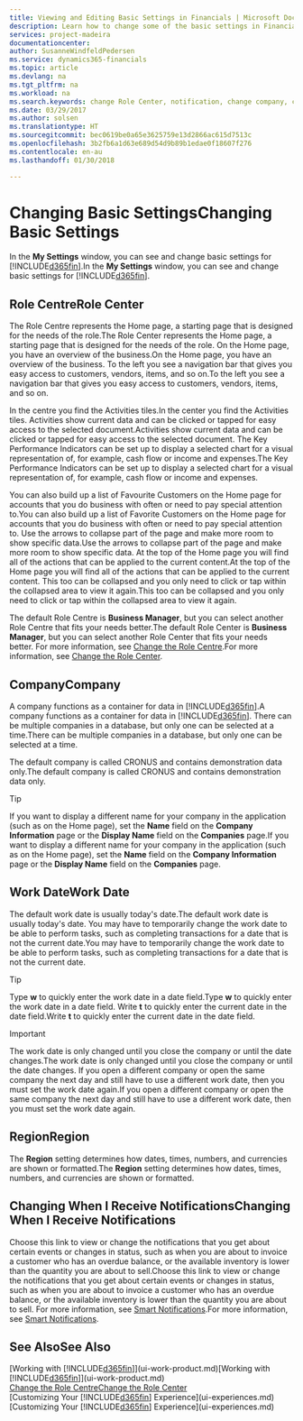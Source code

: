 ```yaml
---
title: Viewing and Editing Basic Settings in Financials | Microsoft Docs
description: Learn how to change some of the basic settings in Financials, for example, the Role Centre, company, or the work date.
services: project-madeira
documentationcenter: 
author: SusanneWindfeldPedersen
ms.service: dynamics365-financials
ms.topic: article
ms.devlang: na
ms.tgt_pltfrm: na
ms.workload: na
ms.search.keywords: change Role Center, notification, change company, change work date
ms.date: 03/29/2017
ms.author: solsen
ms.translationtype: HT
ms.sourcegitcommit: bec0619be0a65e3625759e13d2866ac615d7513c
ms.openlocfilehash: 3b2fb6a1d63e689d54d9b89b1edae0f18607f276
ms.contentlocale: en-au
ms.lasthandoff: 01/30/2018

---
```

# <a name="changing-basic-settings"></a><span data-ttu-id="c3ffa-103">Changing Basic Settings</span><span class="sxs-lookup"><span data-stu-id="c3ffa-103">Changing Basic Settings</span></span>
<span data-ttu-id="c3ffa-104">In the **My Settings** window, you can see and change basic settings for [!INCLUDE[d365fin](includes/d365fin_md.md)].</span><span class="sxs-lookup"><span data-stu-id="c3ffa-104">In the **My Settings** window, you can see and change basic settings for [!INCLUDE[d365fin](includes/d365fin_md.md)].</span></span>  

## <a name="role-center"></a><span data-ttu-id="c3ffa-105">Role Centre</span><span class="sxs-lookup"><span data-stu-id="c3ffa-105">Role Center</span></span>
<span data-ttu-id="c3ffa-106">The Role Centre represents the Home page, a starting page that is designed for the needs of the role.</span><span class="sxs-lookup"><span data-stu-id="c3ffa-106">The Role Center represents the Home page, a starting page that is designed for the needs of the role.</span></span> <span data-ttu-id="c3ffa-107">On the Home page, you have an overview of the business.</span><span class="sxs-lookup"><span data-stu-id="c3ffa-107">On the Home page, you have an overview of the business.</span></span> <span data-ttu-id="c3ffa-108">To the left you see a navigation bar that gives you easy access to customers, vendors, items, and so on.</span><span class="sxs-lookup"><span data-stu-id="c3ffa-108">To the left you see a navigation bar that gives you easy access to customers, vendors, items, and so on.</span></span>

<span data-ttu-id="c3ffa-109">In the centre you find the Activities tiles.</span><span class="sxs-lookup"><span data-stu-id="c3ffa-109">In the center you find the Activities tiles.</span></span> <span data-ttu-id="c3ffa-110">Activities show current data and can be clicked or tapped for easy access to the selected document.</span><span class="sxs-lookup"><span data-stu-id="c3ffa-110">Activities show current data and can be clicked or tapped for easy access to the selected document.</span></span> <span data-ttu-id="c3ffa-111">The Key Performance Indicators can be set up to display a selected chart for a visual representation of, for example, cash flow or income and expenses.</span><span class="sxs-lookup"><span data-stu-id="c3ffa-111">The Key Performance Indicators can be set up to display a selected chart for a visual representation of, for example, cash flow or income and expenses.</span></span>

<span data-ttu-id="c3ffa-112">You can also build up a list of Favourite Customers on the Home page for accounts that you do business with often or need to pay special attention to.</span><span class="sxs-lookup"><span data-stu-id="c3ffa-112">You can also build up a list of Favorite Customers on the Home page for accounts that you do business with often or need to pay special attention to.</span></span> <span data-ttu-id="c3ffa-113">Use the arrows to collapse part of the page and make more room to show specific data.</span><span class="sxs-lookup"><span data-stu-id="c3ffa-113">Use the arrows to collapse part of the page and make more room to show specific data.</span></span> <span data-ttu-id="c3ffa-114">At the top of the Home page you will find all of the actions that can be applied to the current content.</span><span class="sxs-lookup"><span data-stu-id="c3ffa-114">At the top of the Home page you will find all of the actions that can be applied to the current content.</span></span> <span data-ttu-id="c3ffa-115">This too can be collapsed and you only need to click or tap within the collapsed area to view it again.</span><span class="sxs-lookup"><span data-stu-id="c3ffa-115">This too can be collapsed and you only need to click or tap within the collapsed area to view it again.</span></span>

<span data-ttu-id="c3ffa-116">The default Role Centre is **Business Manager**, but you can select another Role Centre that fits your needs better.</span><span class="sxs-lookup"><span data-stu-id="c3ffa-116">The default Role Center is **Business Manager**, but you can select another Role Center that fits your needs better.</span></span> <span data-ttu-id="c3ffa-117">For more information, see [Change the Role Centre](change-role.md).</span><span class="sxs-lookup"><span data-stu-id="c3ffa-117">For more information, see [Change the Role Center](change-role.md).</span></span>

## <a name="company"></a><span data-ttu-id="c3ffa-118">Company</span><span class="sxs-lookup"><span data-stu-id="c3ffa-118">Company</span></span>
<span data-ttu-id="c3ffa-119">A company functions as a container for data in [!INCLUDE[d365fin](includes/d365fin_md.md)].</span><span class="sxs-lookup"><span data-stu-id="c3ffa-119">A company functions as a container for data in [!INCLUDE[d365fin](includes/d365fin_md.md)].</span></span> <span data-ttu-id="c3ffa-120">There can be multiple companies in a database, but only one can be selected at a time.</span><span class="sxs-lookup"><span data-stu-id="c3ffa-120">There can be multiple companies in a database, but only one can be selected at a time.</span></span>

<span data-ttu-id="c3ffa-121">The default company is called CRONUS and contains demonstration data only.</span><span class="sxs-lookup"><span data-stu-id="c3ffa-121">The default company is called CRONUS and contains demonstration data only.</span></span>

> [!TIP]  
>   <span data-ttu-id="c3ffa-122">If you want to display a different name for your company in the application (such as on the Home page), set the **Name** field on the **Company Information** page or the **Display Name** field on the **Companies** page.</span><span class="sxs-lookup"><span data-stu-id="c3ffa-122">If you want to display a different name for your company in the application (such as on the Home page), set the **Name** field on the **Company Information** page or the **Display Name** field on the **Companies** page.</span></span>  

## <a name="work-date"></a><span data-ttu-id="c3ffa-123">Work Date</span><span class="sxs-lookup"><span data-stu-id="c3ffa-123">Work Date</span></span>
<span data-ttu-id="c3ffa-124">The default work date is usually today's date.</span><span class="sxs-lookup"><span data-stu-id="c3ffa-124">The default work date is usually today's date.</span></span> <span data-ttu-id="c3ffa-125">You may have to temporarily change the work date to be able to perform tasks, such as completing transactions for a date that is not the current date.</span><span class="sxs-lookup"><span data-stu-id="c3ffa-125">You may have to temporarily change the work date to be able to perform tasks, such as completing transactions for a date that is not the current date.</span></span>

> [!TIP]  
>   <span data-ttu-id="c3ffa-126">Type **w** to quickly enter the work date in a date field.</span><span class="sxs-lookup"><span data-stu-id="c3ffa-126">Type **w** to quickly enter the work date in a date field.</span></span> <span data-ttu-id="c3ffa-127">Write **t** to quickly enter the current date in the date field.</span><span class="sxs-lookup"><span data-stu-id="c3ffa-127">Write **t** to quickly enter the current date in the date field.</span></span>

> [!IMPORTANT]  
>   <span data-ttu-id="c3ffa-128">The work date is only changed until you close the company or until the date changes.</span><span class="sxs-lookup"><span data-stu-id="c3ffa-128">The work date is only changed until you close the company or until the date changes.</span></span> <span data-ttu-id="c3ffa-129">If you open a different company or open the same company the next day and still have to use a different work date, then you must set the work date again.</span><span class="sxs-lookup"><span data-stu-id="c3ffa-129">If you open a different company or open the same company the next day and still have to use a different work date, then you must set the work date again.</span></span>

## <a name="region"></a><span data-ttu-id="c3ffa-130">Region</span><span class="sxs-lookup"><span data-stu-id="c3ffa-130">Region</span></span>
<span data-ttu-id="c3ffa-131">The **Region** setting determines how dates, times, numbers, and currencies are shown or formatted.</span><span class="sxs-lookup"><span data-stu-id="c3ffa-131">The **Region** setting determines how dates, times, numbers, and currencies are shown or formatted.</span></span>   

## <a name="changing-when-i-receive-notifications"></a><span data-ttu-id="c3ffa-132">Changing When I Receive Notifications</span><span class="sxs-lookup"><span data-stu-id="c3ffa-132">Changing When I Receive Notifications</span></span>
<span data-ttu-id="c3ffa-133">Choose this link to view or change the notifications that you get about certain events or changes in status, such as when you are about to invoice a customer who has an overdue balance, or the available inventory is lower than the quantity you are about to sell.</span><span class="sxs-lookup"><span data-stu-id="c3ffa-133">Choose this link to view or change the notifications that you get about certain events or changes in status, such as when you are about to invoice a customer who has an overdue balance, or the available inventory is lower than the quantity you are about to sell.</span></span> <span data-ttu-id="c3ffa-134">For more information, see [Smart Notifications](ui-smart-notifications.md).</span><span class="sxs-lookup"><span data-stu-id="c3ffa-134">For more information, see [Smart Notifications](ui-smart-notifications.md).</span></span>

## <a name="see-also"></a><span data-ttu-id="c3ffa-135">See Also</span><span class="sxs-lookup"><span data-stu-id="c3ffa-135">See Also</span></span>
<span data-ttu-id="c3ffa-136">[Working with [!INCLUDE[d365fin](includes/d365fin_md.md)]](ui-work-product.md)</span><span class="sxs-lookup"><span data-stu-id="c3ffa-136">[Working with [!INCLUDE[d365fin](includes/d365fin_md.md)]](ui-work-product.md)</span></span>  
[<span data-ttu-id="c3ffa-137">Change the Role Centre</span><span class="sxs-lookup"><span data-stu-id="c3ffa-137">Change the Role Center</span></span>](change-role.md)  
<span data-ttu-id="c3ffa-138">[Customizing Your [!INCLUDE[d365fin](includes/d365fin_md.md)] Experience](ui-experiences.md)</span><span class="sxs-lookup"><span data-stu-id="c3ffa-138">[Customizing Your [!INCLUDE[d365fin](includes/d365fin_md.md)] Experience](ui-experiences.md)</span></span>  

